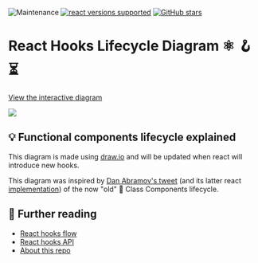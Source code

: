 ![Maintenance](https://img.shields.io/maintenance/yes/2023)
[![react versions supported](https://img.shields.io/badge/React%20versions%3A-Latest-success "React versions supported")]()
[![GitHub stars](https://img.shields.io/github/stars/rmaloneycvg/react-hooks-lifecycle)](https://github.com/rmaloneycvg/react-hooks-lifecycle/stargazers)


# React Hooks Lifecycle Diagram ⚛️ 🪝 ⏳ #
[View the interactive diagram](https://rmaloneycvg.github.io/react-hooks-lifecycle/)  
  
<a href="https://rmaloneycvg.github.io/react-hooks-lifecycle">
  <img src="https://raw.githubusercontent.com/rmaloneycvg/react-hooks-lifecycle/master/screenshot.jpg" />
</a>

## 💡 Functional components lifecycle explained ##

This diagram is made using [draw.io](https://draw.io)
and will be updated when react will introduce new hooks.  

This diagram was inspired by [Dan Abramov's tweet](https://twitter.com/dan_abramov/status/981712092611989509) (and its latter react [implementation](http://projects.wojtekmaj.pl/react-lifecycle-methods-diagram/)) of the now "old" 👴 Class Components lifecycle.

##  📖  Further reading
- [React hooks flow](https://github.com/donavon/hook-flow)
- [React hooks API](https://reactjs.org/docs/hooks-reference.html)
- [About this repo](https://medium.com/@galmargalit/react-function-components-hooks-lifecycle-diagram-14f76e0a5988)  

